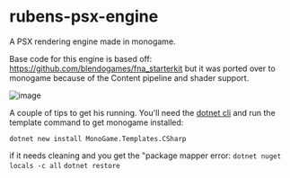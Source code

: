 # rubens-psx-engine
A PSX rendering engine made in monogame.

Base code for this engine is based off: https://github.com/blendogames/fna_starterkit
but it was ported over to monogame because of the Content pipeline and shader support.

![image](ps1_render.gif)


A couple of tips to get his running. You'll need the [dotnet cli](https://dotnet.microsoft.com/en-us/download) and run the template command to get monogame installed:

```dotnet new install MonoGame.Templates.CSharp```

if it needs cleaning and you get the "package mapper error:
```dotnet nuget locals -c all```
```dotnet restore```

